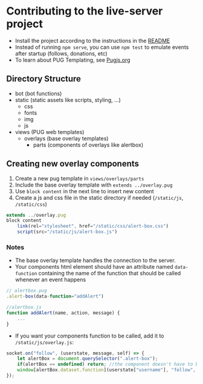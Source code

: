# Contributing to the live-server project
* Install the project according to the instructions in the [README](README.md)
* Instead of running `npm serve`, you can use `npm test` to emulate events after startup (follows, donations, etc)
* To learn about PUG Templating, see [Pugjs.org](https://pugjs.org)
## Directory Structure
* bot (bot functions)
* static (static assets like scripts, styling, ...)
    * css
    * fonts
    * img
    * js
* views (PUG web templates)
    * overlays (base overlay templates)
        * parts (components of overlays like alertbox)

## Creating new overlay components
1. Create a new pug template in `views/overlays/parts`
1. Include the base overlay template with `extends ../overlay.pug`
1. Use `block content` in the next line to insert new content
1. Create a js and css file in the static directory if needed (`/static/js`, `/static/css`)
```js
extends ../overlay.pug
block content
    link(rel="stylesheet", href="/static/css/alert-box.css")
    script(src="/static/js/alert-box.js")
```

### Notes
* The base overlay template handles the connection to the server. 
* Your components html element should have an attribute named `data-function` containing the name of the function that should be called whenever an event happens
```js
// alertbox.pug
.alert-box(data-function="addAlert")
```
```js
//alertbox.js
function addAlert(name, action, message) {
    ...
}
```
* If you want your components function to be called, add it to `/static/js/overlay.js`:
```js
socket.on("follow", (userstate, message, self) => {
    let alertBox = document.querySelector(".alert-box");
    if(alertBox == undefined) return; //the component doesn't have to be loaded!
    window[alertBox.dataset.function](userstate["username"], "follow", message);
});
```